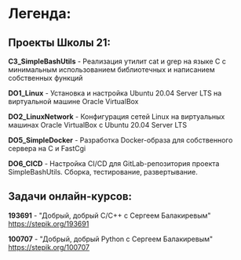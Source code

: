 # Легенда:

## Проекты Школы 21:

**C3_SimpleBashUtils** - Реализация утилит cat и grep на языке C с минимальным использованием библиотечных и написанием собственных функций

**DO1_Linux** - Установка и настройка Ubuntu 20.04 Server LTS на виртуальной машине Oracle VirtualBox

**DO2_LinuxNetwork** - Конфигурация сетей Linux на виртуальных машинах Oracle VirtualBox с Ubuntu 20.04 Server LTS

**DO5_SimpleDocker** - Разработка Docker-образа для собственного сервера на C и FastCgi

**DO6_CICD** - Настройка CI/CD для GitLab-репозитория проекта SimpleBashUtils. Сборка, тестирование, развертывание.

## Задачи онлайн-курсов:

**193691** - "Добрый, добрый C/C++ с Сергеем Балакиревым" https://stepik.org/193691

**100707** - "Добрый, добрый Python с Сергеем Балакиревым" https://stepik.org/100707